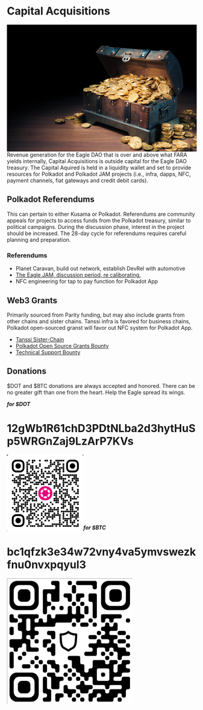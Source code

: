 # Capital Acquisitions
<img align="left" src="images/dwn_Warchest.jpg" alt="war chest">
<br><br><br><br><br><br><br><br><br><br><br>

Revenue generation for the Eagle DAO that is over and above what FARA yields internally, Capital Acquisitions is outside capital for the Eagle DAO treasury.  The Capital Aquired is held in a liquidity wallet and set to provide resources for Polkadot and Polkadot JAM projects (i.e., infra, dapps, NFC, payment channels, fiat gateways and credit debit cards).

## Polkadot Referendums
This can pertain to either Kusama or Polkadot. Referendums are community appeals for projects to access funds from the Polkadot treasury, similar to political campaigns. During the discussion phase, interest in the project should be increased. The 28-day cycle for referendums requires careful planning and preparation.

### Referendums
- Planet Caravan, build out network, establish DevRel with automotive
- [The Eagle JAM, discussion period, re caliborating.](https://docs.google.com/document/d/1iPqGpBnLxDALoVvdH5EU_BcW7UsIQZJT5pWijIBXBK4/edit?tab=t.0#heading=h.9fgrg85l3npp)
- NFC engineering for tap to pay function for Polkadot App

## Web3 Grants
Primarily sourced from Parity funding, but may also include grants from other chains and sister chains.  Tanssi infra is favored for business chains,
Polkadot open-sourced granst will favor out NFC system for Polkadot App.
- [Tanssi Sister-Chain](https://www.tanssi.foundation/tanssi-grants-program)
- [Polkadot Open Source Grants Bounty](https://github.com/PolkadotOpenSourceGrants/apply?tab=readme-ov-file)
- [Technical Support Bounty](https://woolen-homburg-a80.notion.site/Technical-Support-Bounty-Guide-d8b8940275e5425194b00c1739ac88a2)


## Donations
$DOT and $BTC donations are always accepted and honored. There can be no greater gift than one from the heart.  Help the Eagle spread its wings.

***for $DOT***
# 12gWb1R61chD3PDtNLba2d3hytHuSp5WRGnZaj9LzArP7KVs

<img align="left" src="images/12gWb1R61chD3PDtNLba2d3hytHuSp5WRGnZaj9LzArP7KVs.png"  alt="12gWb1R61chD3PDtNLba2d3hytHuSp5WRGnZaj9LzArP7KVs">
<br><br><br><br><br><br><br><br><br><br>


***for $BTC***
# bc1qfzk3e34w72vny4va5ymvswezkfnu0nvxpqyul3

<img align="left" src="images/bc1qfzk3e34w72vny4va5ymvswezkfnu0nvxpqyul3.png" width=333px alt="bc1qfzk3e34w72vny4va5ymvswezkfnu0nvxpqyul3">
<br><br><br><br><br><br><br><br><br><br><br><br><br><br><br>



